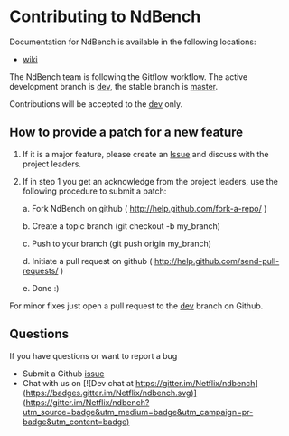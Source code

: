 # Contributing to NdBench

Documentation for NdBench is available in the following locations:
- [wiki]( https://github.com/Netflix/NdBench/wiki )


The NdBench team is following the Gitflow workflow. The active development branch is [dev](https://github.com/Netflix/ndbench/tree/dev), the stable branch is [master](https://github.com/Netflix/ndbench/tree/master).

Contributions will be accepted to the [dev](https://github.com/Netflix/ndbench/tree/dev) only.


## How to provide a patch for a new feature

1. If it is a major feature, please create an [Issue]( https://github.com/Netflix/ndbench/issues ) and discuss with the project leaders.

2. If in step 1 you get an acknowledge from the project leaders, use the
   following procedure to submit a patch:

    a. Fork NdBench on github ( http://help.github.com/fork-a-repo/ )

    b. Create a topic branch (git checkout -b my_branch)

    c. Push to your branch (git push origin my_branch)

    d. Initiate a pull request on github ( http://help.github.com/send-pull-requests/ )

    e. Done :)

For minor fixes just open a pull request to the [dev]( https://github.com/Netflix/ndbench/tree/dev ) branch on Github.

## Questions

If you have questions or want to report a bug 
   * Submit a Github [issue](https://github.com/Netflix/ndbench/issues)
   * Chat with us on [![Dev chat at https://gitter.im/Netflix/ndbench](https://badges.gitter.im/Netflix/ndbench.svg)](https://gitter.im/Netflix/ndbench?utm_source=badge&utm_medium=badge&utm_campaign=pr-badge&utm_content=badge)

